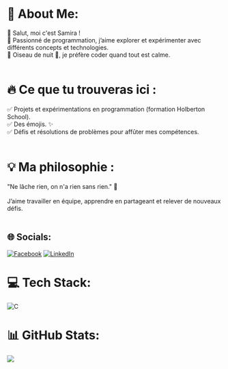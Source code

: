 # 💫 About Me:
👋 Salut, moi c'est Samira !<br>
🚀 Passionné de programmation, j’aime explorer et expérimenter avec différents concepts et technologies.<br>
🌙 Oiseau de nuit 🦉, je préfère coder quand tout est calme.
<br><br>
# 🔥 Ce que tu trouveras ici :<br>
✅ Projets et expérimentations en programmation (formation Holberton School).<br>
✅ Des émojis. ✨<br>
✅ Défis et résolutions de problèmes pour affûter mes compétences.
<br><br>
# 💡 Ma philosophie :<br>
"Ne lâche rien, on n'a rien sans rien." 💪
<br><br>
J’aime travailler en équipe, apprendre en partageant et relever de nouveaux défis.<br><br>


## 🌐 Socials:
[![Facebook](https://img.shields.io/badge/Facebook-%231877F2.svg?logo=Facebook&logoColor=white)](https://facebook.com/https://www.facebook.com/sachihidden) [![LinkedIn](https://img.shields.io/badge/LinkedIn-%230077B5.svg?logo=linkedin&logoColor=white)](https://linkedin.com/in/https://www.linkedin.com/in/samira-roche-a272a1333/) 

# 💻 Tech Stack:
![C](https://img.shields.io/badge/c-%2300599C.svg?style=plastic&logo=c&logoColor=white)
# 📊 GitHub Stats:
![](https://github-readme-stats.vercel.app/api/top-langs/?username=StrawberSam&theme=flag-india&hide_border=false&include_all_commits=false&count_private=false&layout=compact)

<!-- Proudly created with GPRM ( https://gprm.itsvg.in ) -->
